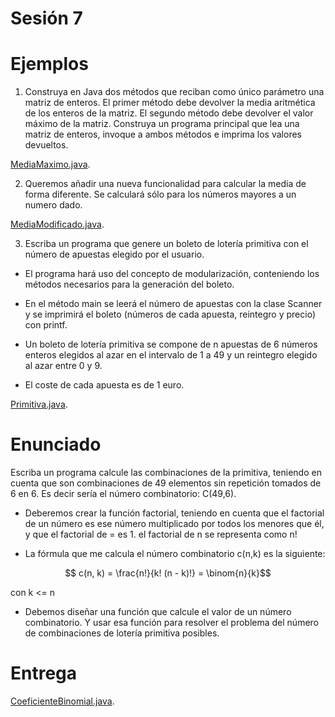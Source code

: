 # Sesión 7

# Ejemplos

1. Construya en Java dos métodos que reciban como único parámetro una matriz de enteros. El primer método debe devolver la media aritmética de los enteros de la matriz. El segundo método debe devolver el valor máximo de la matriz. Construya un programa principal que lea una matriz de enteros, invoque a ambos métodos e imprima los valores devueltos.

[MediaMaximo.java](MediaMaximo.java).

2. Queremos añadir una nueva funcionalidad para calcular la media de forma diferente. Se calculará sólo para los números mayores a un numero dado.

[MediaModificado.java](MediaModificado.java).

3. Escriba un programa que genere un boleto de lotería primitiva con el número de apuestas elegido por el usuario. 

- El programa hará uso del concepto de modularización, conteniendo los métodos necesarios para la generación del boleto. 

- En el método main se leerá el número de apuestas con la clase Scanner y se imprimirá el boleto (números de cada apuesta, reintegro y precio) con printf. 

- Un boleto de lotería primitiva se compone de n apuestas de 6 números enteros elegidos al azar en el intervalo de 1 a 49 y un reintegro elegido al azar entre 0 y 9. 

- El coste de cada apuesta es de 1 euro.

[Primitiva.java](Primitiva.java).

# Enunciado

Escriba un programa calcule las combinaciones de la primitiva, teniendo en cuenta que son combinaciones de 49 elementos sin repetición tomados de 6 en 6. Es decir sería el número combinatorio: C(49,6).

- Deberemos crear la función factorial, teniendo en cuenta que el factorial de un número es ese número multiplicado por todos los menores que él, y que el factorial de = es 1. el factorial de n se representa como n!

- La fórmula que me calcula el número combinatorio c(n,k) es la siguiente: 

$$ c(n, k) = \frac{n!}{k! (n - k)!} =  \binom{n}{k}$$

con k <= n

- Debemos diseñar una función que calcule el valor de un número combinatorio. Y usar esa función para resolver el problema del número de combinaciones de lotería primitiva posibles.

# Entrega

[CoeficienteBinomial.java](CoeficienteBinomial.java).